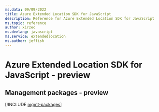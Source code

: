 ```yaml
---
ms.data: 09/09/2022
title: Azure Extended Location SDK for JavaScript
description: Reference for Azure Extended Location SDK for JavaScript
ms.topic: reference
author: xirzec
ms.devlang: javascript
ms.service: extendedlocation
ms.author: jeffish
---
```

# Azure Extended Location SDK for JavaScript - preview

## Management packages - preview
[!INCLUDE [mgmt-packages](extended-location-mgmt-index.md)]